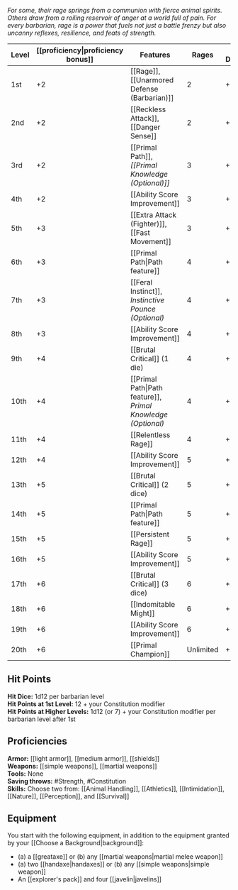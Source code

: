 _For some, their rage springs from a communion with fierce animal spirits. Others draw from a roiling reservoir of anger at a world full of pain. For every barbarian, rage is a power that fuels not just a battle frenzy but also uncanny reflexes, resilience, and feats of strength._

| Level | [[proficiency\|proficiency bonus]] | Features                                                     | Rages     | Rage Damage |
| ----- | ---------------------------------- | ------------------------------------------------------------ | --------- | ----------- |
| 1st   | +2                                 | [[Rage]], [[Unarmored Defense (Barbarian)]]                  | 2         | +2          |
| 2nd   | +2                                 | [[Reckless Attack]], [[Danger Sense]]                        | 2         | +2          |
| 3rd   | +2                                 | [[Primal Path]], _[[Primal Knowledge (Optional)]]_           | 3         | +2          |
| 4th   | +2                                 | [[Ability Score Improvement]]                                | 3         | +2          |
| 5th   | +3                                 | [[Extra Attack (Fighter)]], [[Fast Movement]]                | 3         | +2          |
| 6th   | +3                                 | [[Primal Path\|Path feature]]                                | 4         | +2          |
| 7th   | +3                                 | [[Feral Instinct]], _Instinctive Pounce (Optional)_          | 4         | +2          |
| 8th   | +3                                 | [[Ability Score Improvement]]                                | 4         | +2          |
| 9th   | +4                                 | [[Brutal Critical]] (1 die)                                  | 4         | +3          |
| 10th  | +4                                 | [[Primal Path\|Path feature]], _Primal Knowledge (Optional)_ | 4         | +3          |
| 11th  | +4                                 | [[Relentless Rage]]                                          | 4         | +3          |
| 12th  | +4                                 | [[Ability Score Improvement]]                                | 5         | +3          |
| 13th  | +5                                 | [[Brutal Critical]] (2 dice)                                 | 5         | +3          |
| 14th  | +5                                 | [[Primal Path\|Path feature]]                                | 5         | +3          |
| 15th  | +5                                 | [[Persistent Rage]]                                          | 5         | +3          |
| 16th  | +5                                 | [[Ability Score Improvement]]                                | 5         | +4          |
| 17th  | +6                                 | [[Brutal Critical]] (3 dice)                                 | 6         | +4          |
| 18th  | +6                                 | [[Indomitable Might]]                                        | 6         | +4          |
| 19th  | +6                                 | [[Ability Score Improvement]]                                | 6         | +4          |
| 20th  | +6                                 | [[Primal Champion]]                                          | Unlimited | +4          |
## Hit Points
**Hit Dice:** 1d12 per barbarian level  
**Hit Points at 1st Level:** 12 + your Constitution modifier  
**Hit Points at Higher Levels:** 1d12 (or 7) + your Constitution modifier per barbarian level after 1st

## Proficiencies
**Armor:** [[light armor]], [[medium armor]], [[shields]]  
**Weapons:** [[simple weapons]], [[martial weapons]]  
**Tools:** None  
**Saving throws:** #Strength, #Constitution  
**Skills:** Choose two from: [[Animal Handling]], [[Athletics]], [[Intimidation]], [[Nature]], [[Perception]], and [[Survival]]

## Equipment
You start with the following equipment, in addition to the equipment granted by your [[Choose a Background|background]]:
- (a) a [[greataxe]] or (b) any [[martial weapons|martial melee weapon]]
- (a) two [[handaxe|handaxes]] or (b) any [[simple weapons|simple weapon]]
- An [[explorer's pack]] and four [[javelin|javelins]]